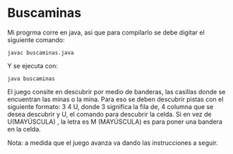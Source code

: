 # Buscaminas

Mi progrma corre en java, asi que para compilarlo se debe digitar el siguiente comando:
```
javac buscaminas.java
```

Y se ejecuta con:
```
java buscaminas
```

El juego consite en descubrir por medio de banderas, las casillas donde se encuentran las minas o la mina. Para eso se deben descubrir pistas con el siguiente formato: 3 4 U, donde 3 significa la fila de, 4 columna que se desea descubrir y U, el comando para descubrir la celda. Si en vez de U(MAYÚSCULA) , la letra es  M (MAYÚSCULA) es para poner una bandera en la celda.

Nota: a medida que el juego avanza va dando las instrucciones  a seguir.

